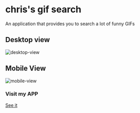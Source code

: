 # chris's gif search

<p> An application that provides you to search a lot of funny GIFs </p>

## Desktop view

<img src="https://i.ibb.co/6XRFMCc/desktop-view.png" alt="desktop-view">

## Mobile View

<img src="https://i.ibb.co/3pLX0LL/mobile-view.png" alt="mobile-view">

### Visit my APP

<a href="https://gifsearch-paulino.netlify.app/" target="_blank" >See it</a>
